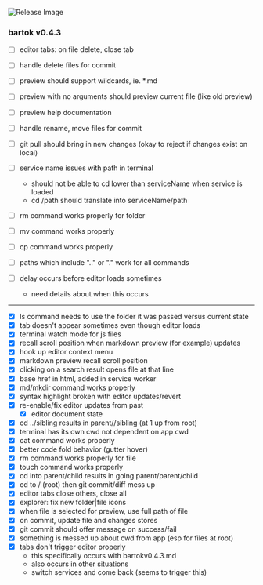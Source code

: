 ![Release Image](https://bit.ly/fiugHexagons)

### bartok v0.4.3
- [ ] editor tabs: on file delete, close tab
- [ ] handle delete files for commit

- [ ] preview should support wildcards, ie. \*.md
- [ ] preview with no arguments should preview current file (like old preview)
- [ ] preview help documentation

- [ ] handle rename, move files for commit
- [ ] git pull should bring in new changes (okay to reject if changes exist on local)
- [ ] service name issues with path in terminal
  - should not be able to cd lower than serviceName when service is loaded
  - cd /path should translate into serviceName/path
- [ ] rm command works properly for folder
- [ ] mv command works properly
- [ ] cp command works properly

- [ ] paths which include ".." or "." work for all commands
- [ ] delay occurs before editor loads sometimes
	- need details about when this occurs
	
----

- [X] ls command needs to use the folder it was passed versus current state
- [X] tab doesn't appear sometimes even though editor loads
- [X] terminal watch mode for js files
- [X] recall scroll position when markdown preview (for example) updates
- [X] hook up editor context menu
- [X] markdown preview recall scroll position
- [X] clicking on a search result opens file at that line
- [X] base href in html, added in service worker
- [X] md/mkdir command works properly
- [X] syntax highlight broken with editor updates/revert
- [X] re-enable/fix editor updates from past
	- [X] editor document state
- [X] cd ../sibling results in parent//sibling (at 1 up from root)
- [X] terminal has its own cwd not dependent on app cwd
- [X] cat command works properly
- [X] better code fold behavior (gutter hover)
- [X] rm command works properly for file
- [X] touch command works properly
- [X] cd into parent/child results in going parent/parent/child
- [X] cd to / (root) then git commit/diff mess up
- [X] editor tabs close others, close all
- [X] explorer: fix new folder|file icons
- [X] when file is selected for preview, use full path of file
- [X] on commit, update file and changes stores
- [X] git commit should offer message on success/fail
- [X] something is messed up about cwd from app (esp for files at root)
- [X] tabs don't trigger editor properly
  - this specifically occurs with bartokv0.4.3.md
  - also occurs in other situations
  - switch services and come back (seems to trigger this)

